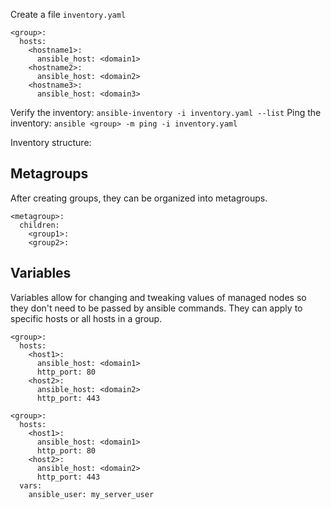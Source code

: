 Create a file `inventory.yaml`
```
<group>:
  hosts:
    <hostname1>:
      ansible_host: <domain1>
    <hostname2>:
      ansible_host: <domain2>
    <hostname3>:
      ansible_host: <domain3>
```
Verify the inventory:
`ansible-inventory -i inventory.yaml --list`
Ping the inventory:
`ansible <group> -m ping -i inventory.yaml`

Inventory structure:

## Metagroups

After creating groups, they can be organized into metagroups.
```
<metagroup>:
  children:
    <group1>:
    <group2>:
```

## Variables

Variables allow for changing and tweaking values of managed nodes so they don't need to be passed by ansible commands.
They can apply to specific hosts or all hosts in a group.

```
<group>:
  hosts:
    <host1>:
      ansible_host: <domain1>
      http_port: 80
    <host2>:
      ansible_host: <domain2>
      http_port: 443
```

```
<group>:
  hosts:
    <host1>:
      ansible_host: <domain1>
      http_port: 80
    <host2>:
      ansible_host: <domain2>
      http_port: 443
  vars:
    ansible_user: my_server_user
```

